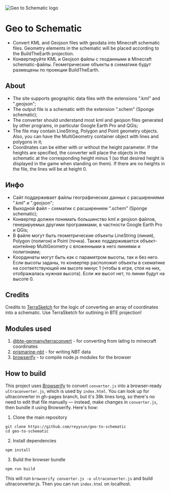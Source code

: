 ![Geo to Schematic logo](https://github.com/reyysun/geo-to-schematic/blob/main/images/btestylelogo.png "BTE Schematic Converter logo")
# Geo to Schematic
* Сonvert KML and Geojson files with geodata into Minecraft schematic files. Geometry elements in the schematic will be placed according to the BuildTheEarth projection.
* Конвертируйте KML и Geojson файлы с геоданными в Minecraft schematic-файлы. Геометрические объекты в схематике будут размещены по проекции BuildTheEarth.
## About
* The site supports geographic data files with the extensions ".kml" and ".geojson";
* The output file is a schematic with the extension ".schem" (Sponge schematic);
* The converter should understand most kml and geojson files generated by other programs, in particular Google Earth Pro and QGis;
* The file may contain LineString, Polygon and Point geometry objects. Also, you can have the MultiGeometry container object with lines and polygons in it;
* Coordinates can be either with or without the height parameter. If the heights are specified, the converter will place the objects in the schematic at the corresponding height minus 1 (so that desired height is displayed in the game when standing on them). If there are no heights in the file, the lines will be at height 0.
## Инфо
* Сайт поддерживает файлы географических данных с расширениями ".kml" и ".geojson";
* Выходной файл - схематик с расширением ".schem" (Sponge schematic);
* Конвертер должен понимать большинство kml и geojson файлов, генерируемых другими программами, в частности Google Earth Pro и QGis;
* В файле могут быть геометрические объекты LineString (линия), Polygon (полигон) и Point (точка). Также поддерживается объект-контейнер MultiGeometry с вложенными в него линиями и полигонами;
* Координаты могут быть как с параметром высоты, так и без него. Если высоты заданы, то конвертер расположит объекты в схематике на соответствующей им высоте минус 1 (чтобы в игре, стоя на них, отображалась нужная высота). Если же высот нет, то линии будут на высоте 0.
## Credits
Credits to [TerraSketch](https://github.com/Codestian/TerraSketch) for the logic of converting an array of coordinates into a schematic. Use TerraSketch for outlining in BTE projection!
## Modules used
1. [@bte-germany/terraconvert](https://github.com/Nachwahl/terraconvert) - for converting from latlng to minecraft coordinates
2. [prismarine-nbt](https://github.com/PrismarineJS/prismarine-nbt) - for writing NBT data
3. [browserify](https://browserify.org/) - to compile node.js modules for the browser
## How to build
This project uses [Browserify](https://browserify.org/) to convert `converter.js` into a browser-ready `ultraconverter.js`, which is used by `index.html`. You can look up for ultraconverter in gh-pages branch, but it's 38k lines long, so there's no need to edit that file manually — instead, make changes in `converter.js`, then bundle it using Browserify. Here's how:
1. Clone the main repository
```
git clone https://github.com/reyysun/geo-to-schematic
cd geo-to-schematic
```
2. Install dependencies
```
npm install
```
3. Build the browser bundle
```
npm run build
```
This will run `browserify converter.js -o ultraconverter.js` and build ultraconverter.js.
Then you can run `index.html` on localhost.